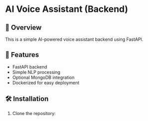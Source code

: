 # AI Voice Assistant (Backend)

## 📌 Overview
This is a simple AI-powered voice assistant backend using FastAPI.

## 🚀 Features
- FastAPI backend
- Simple NLP processing
- Optional MongoDB integration
- Dockerized for easy deployment

## 🛠️ Installation

1. Clone the repository:
